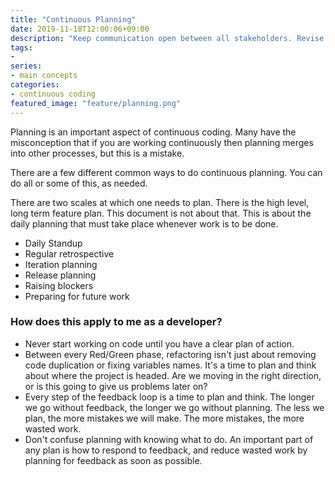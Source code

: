 ```yaml
---
title: "Continuous Planning"
date: 2019-11-18T12:00:06+09:00
description: "Keep communication open between all stakeholders. Revise and adapt as new information is learned."
tags:
-
series:
- main concepts
categories:
- continuous coding
featured_image: "feature/planning.png"
---
```



Planning is an important aspect of continuous coding. Many have the misconception that if you are working continuously then planning merges into other processes, but this is a mistake.

There are a few different common ways to do continuous planning. You can do all or some of this, as needed.

There are two scales at which one needs to plan. There is the high level, long term feature plan. This document is not about that. This is about the daily planning that must take place whenever work is to be done.
- Daily Standup
- Regular retrospective
- Iteration planning
- Release planning
- Raising blockers
- Preparing for future work

### How does this apply to me as a developer?

- Never start working on code until you have a clear plan of action.
- Between every Red/Green phase, refactoring isn't just about removing code duplication or fixing variables names. It's a time to plan and think about where the project is headed. Are we moving in the right direction, or is this going to give us problems later on?
- Every step of the feedback loop is a time to plan and think.  The longer we go without feedback, the longer we go without planning. The less we plan, the more mistakes we will make. The more mistakes, the more wasted work.
- Don't confuse planning with knowing what to do.  An important part of any plan is how to respond to feedback, and reduce wasted work by planning for feedback as soon as possible.